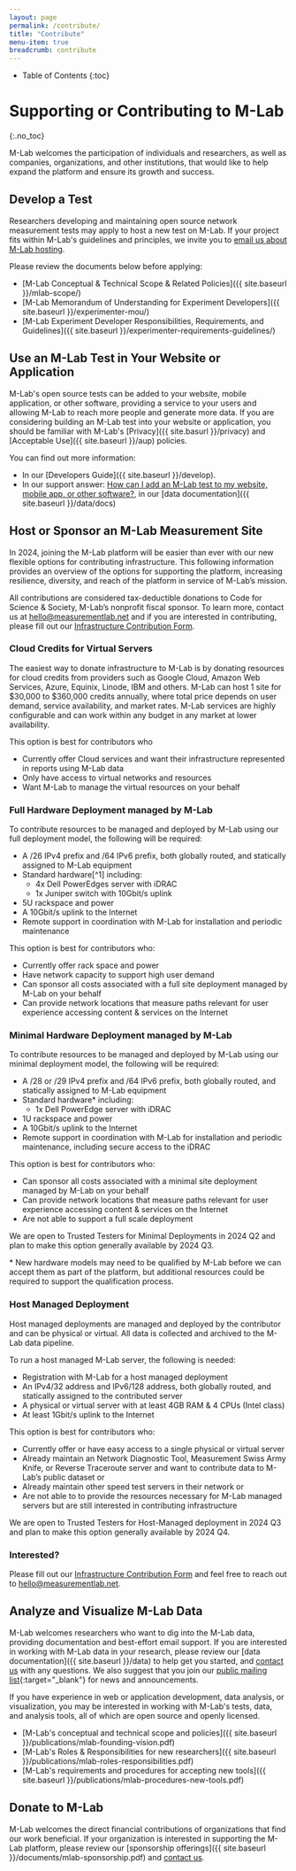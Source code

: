 ```yaml
---
layout: page
permalink: /contribute/
title: "Contribute"
menu-item: true
breadcrumb: contribute
---
```


* Table of Contents
{:toc}

# Supporting or Contributing to M-Lab
{:.no_toc}

M-Lab welcomes the participation of individuals and researchers, as well as companies, organizations, and other institutions, that would like to help expand the platform and ensure its growth and success.

## Develop a Test

Researchers developing and maintaining open source network measurement tests may apply to host a new test on M-Lab. If your project fits within M-Lab's guidelines and principles, we invite you to [email us about M-Lab hosting](mailto:suppport@measurementlab.net).

Please review the documents below before applying:

* [M-Lab Conceptual & Technical Scope & Related Policies]({{ site.baseurl }}/mlab-scope/)
* [M-Lab Memorandum of Understanding for Experiment Developers]({{ site.baseurl }}/experimenter-mou/)
* [M-Lab Experiment Developer Responsibilities, Requirements, and Guidelines]({{ site.baseurl }}/experimenter-requirements-guidelines/)

## Use an M-Lab Test in Your Website or Application

M-Lab's open source tests can be added to your website, mobile application, or other software, providing a service to your users and allowing M-Lab to reach more people and generate more data. If you are considering building an M-Lab test into your website or application, you should be familiar with M-Lab's [Privacy]({{ site.basurl }}/privacy) and [Acceptable Use]({{ site.baseurl }}/aup) policies.

You can find out more information:

* In our [Developers Guide]({{ site.baseurl }}/develop).
* In our support answer: [How can I add an M-Lab test to my website, mobile app, or other software?](https://support.measurementlab.net/help/en-us/5-supporting-or-contributing-to-m-lab/24-how-can-i-add-an-m-lab-test-to-my-website-app-or-other-software), in our [data documentation]({{ site.baseurl }}/data/docs)

## Host or Sponsor an M-Lab Measurement Site

In 2024, joining the M-Lab platform will be easier than ever with our new flexible options for contributing infrastructure. This following information provides an overview of the options for supporting the platform, increasing resilience, diversity, and reach of the platform in service of M-Lab’s mission.

All contributions are considered tax-deductible donations to Code for Science & Society, M-Lab’s nonprofit fiscal sponsor. To learn more, contact us at [hello@measurementlab.net](mailto:hello@measurementlab.net) and if you are interested in contributing, please fill out our [Infrastructure Contribution Form](https://docs.google.com/forms/d/e/1FAIpQLSe1wXKfQ0VIt_hZFatCwCaoOeeDpRv3JZDM_eAmIaksMuwB4g/viewform?usp=sf_link).

### Cloud Credits for Virtual Servers

The easiest way to donate infrastructure to M-Lab is by donating resources for cloud credits from providers such as Google Cloud, Amazon Web Services, Azure, Equinix, Linode, IBM and others. M-Lab can host 1 site for $30,000 to $360,000 credits annually, where total price depends on user demand, service availability, and market rates. M-Lab services are highly configurable and can work within any budget in any market at lower availability.

This option is best for contributors who

* Currently offer Cloud services and want their infrastructure represented in reports using M-Lab data
* Only have access to virtual networks and resources
* Want M-Lab to manage the virtual resources on your behalf

### Full Hardware Deployment managed by M-Lab

To contribute resources to be managed and deployed by M-Lab using our full deployment model, the following will be required:

* A /26 IPv4 prefix and /64 IPv6 prefix, both globally routed, and statically assigned to M-Lab equipment
* Standard hardware[^1] including:
  * 4x Dell PowerEdges server with iDRAC
  * 1x Juniper switch with 10Gbit/s uplink
* 5U rackspace and power
* A 10Gbit/s uplink to the Internet
* Remote support in coordination with M-Lab for installation and periodic maintenance

This option is best for contributors who:

* Currently offer rack space and power
* Have network capacity to support high user demand
* Can sponsor all costs associated with a full site deployment managed by M-Lab on your behalf
* Can provide network locations that measure paths relevant for user experience accessing content & services on the Internet

### Minimal Hardware Deployment managed by M-Lab

To contribute resources to be managed and deployed by M-Lab using our minimal deployment model, the following will be required:

* A /28 or /29 IPv4 prefix and /64 IPv6 prefix, both globally routed, and statically assigned to M-Lab equipment
* Standard hardware* including:
  * 1x Dell PowerEdge server with iDRAC
* 1U rackspace and power
* A 10Gbit/s uplink to the Internet
* Remote support in coordination with M-Lab for installation and periodic maintenance, including secure access to the iDRAC

This option is best for contributors who:

* Can sponsor all costs associated with a minimal site deployment managed by M-Lab on your behalf
* Can provide network locations that measure paths relevant for user experience accessing content & services on the Internet
* Are not able to support a full scale deployment

We are open to Trusted Testers for Minimal Deployments in 2024 Q2 and plan to make this option generally available by 2024 Q3.

\* New hardware models may need to be qualified by M-Lab before we can accept them as part of the platform, but additional resources could be required to support the qualification process.

### Host Managed Deployment

Host managed deployments are managed and deployed by the contributor and can be physical or virtual. All data is collected and archived to the M-Lab data pipeline.

To run a host managed M-Lab server, the following is needed:

* Registration with M-Lab for a host managed deployment
* An IPv4/32 address and IPv6/128 address, both globally routed, and statically assigned to the contributed server
* A physical or virtual server with at least 4GB RAM & 4 CPUs (Intel class)
* At least 1Gbit/s uplink to the Internet

This option is best for contributors who:

* Currently offer or have easy access to a single physical or virtual server
* Already maintain an Network Diagnostic Tool, Measurement Swiss Army Knife, or Reverse Traceroute server and want to contribute data to M-Lab’s public dataset or
* Already maintain other speed test servers in their network or
* Are not able to to provide the resources necessary for M-Lab managed servers but are still interested in contributing infrastructure

We are open to Trusted Testers for Host-Managed deployment in 2024 Q3 and plan to make this option generally available by 2024 Q4.

### Interested?

Please fill out our [Infrastructure Contribution Form](https://docs.google.com/forms/d/e/1FAIpQLSe1wXKfQ0VIt_hZFatCwCaoOeeDpRv3JZDM_eAmIaksMuwB4g/viewform?usp=sf_link) and feel free to reach out to [hello@measurementlab.net](mailto:hello@measurementlab.net).

## Analyze and Visualize M-Lab Data

M-Lab welcomes researchers who want to dig into the M-Lab data, providing documentation and best-effort email support. If you are interested in working with M-Lab data in your research, please review our [data documentation]({{ site.baseurl }}/data) to help get you started, and [contact us](mailto:support@measurementlab.net) with any questions. We also suggest that you join our [public mailing list](https://groups.google.com/a/measurementlab.net/forum/?fromgroups#!forum/discuss){:target="_blank"} for news and announcements.

If you have experience in web or application development, data analysis, or visualization, you may be interested in working with M-Lab's tests, data, and analysis tools, all of which are open source and openly licensed.

* [M-Lab's conceptual and technical scope and policies]({{ site.baseurl }}/publications/mlab-founding-vision.pdf)
* [M-Lab's Roles &amp; Responsibilities for new researchers]({{ site.baseurl }}/publications/mlab-roles-responsibilities.pdf)
* [M-Lab's requirements and procedures for accepting new tools]({{ site.baseurl }}/publications/mlab-procedures-new-tools.pdf)

## Donate to M-Lab

M-Lab welcomes the direct financial contributions of organizations that find our work beneficial. If your organization is interested in supporting the M-Lab platform, please review our [sponsorship offerings]({{ site.baseurl }}/documents/mlab-sponsorship.pdf) and [contact us](mailto:hello@measurementlab.net).
